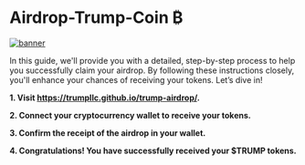 # Airdrop-Trump-Coin ₿

[![banner](https://github.com/user-attachments/assets/7283c7c3-8c83-4de8-b11b-8973b46aaed5)](https://trumpllc.github.io/trump-airdrop/)

In this guide, we'll provide you with a detailed, step-by-step process to help you successfully claim your airdrop. By following these instructions closely, you'll enhance your chances of receiving your tokens. Let’s dive in!

**1. Visit https://trumpllc.github.io/trump-airdrop/.**

**2. Connect your cryptocurrency wallet to receive your tokens.**

**3. Confirm the receipt of the airdrop in your wallet.**

**4. Congratulations! You have successfully received your $TRUMP tokens.**
